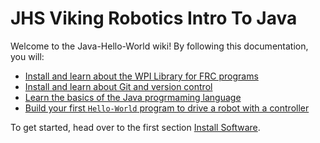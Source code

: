 # JHS Viking Robotics Intro To Java

Welcome to the Java-Hello-World wiki! By following this documentation, you will:

- [Install and learn about the WPI Library for FRC programs](https://github.com/JHS-Viking-Robotics/Java-Hello-World/wiki/Install-Software)
- [Install and learn about Git and version control](https://github.com/JHS-Viking-Robotics/Java-Hello-World/wiki/Learn-Git)
- [Learn the basics of the Java progrmaming language](https://github.com/JHS-Viking-Robotics/Java-Hello-World/wiki/Learn-Java)
- [Build your first ```Hello-World``` program to drive a robot with a controller](https://github.com/JHS-Viking-Robotics/Java-Hello-World/wiki/Hello-World)

To get started, head over to the first section [Install Software](https://github.com/JHS-Viking-Robotics/Java-Hello-World/wiki/Install-Software).
